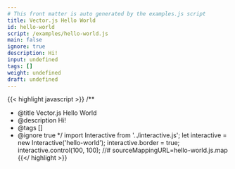 ```yaml
---
# This front matter is auto generated by the examples.js script
title: Vector.js Hello World
id: hello-world
script: /examples/hello-world.js
main: false
ignore: true
description: Hi!
input: undefined
tags: []
weight: undefined
draft: undefined
---
```


{{< highlight javascript >}}
/**
* @title Vector.js Hello World
* @description Hi!
* @tags []
* @ignore true
*/
import Interactive from '../interactive.js';
let interactive = new Interactive('hello-world');
interactive.border = true;
interactive.control(100, 100);
//# sourceMappingURL=hello-world.js.map
{{</ highlight >}}


